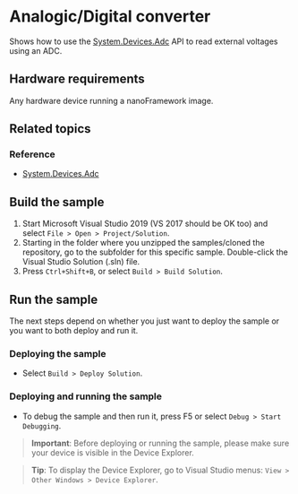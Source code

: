 # Analogic/Digital converter

Shows how to use the [System.Devices.Adc](http://docs.nanoframework.net/api/System.Device.Adc.html) API to read external voltages using an ADC.

## Hardware requirements

Any hardware device running a nanoFramework image.

## Related topics

### Reference

- [System.Devices.Adc](http://docs.nanoframework.net/api/System.Device.Adc.html)

## Build the sample

1. Start Microsoft Visual Studio 2019 (VS 2017 should be OK too) and select `File > Open > Project/Solution`.
1. Starting in the folder where you unzipped the samples/cloned the repository, go to the subfolder for this specific sample. Double-click the Visual Studio Solution (.sln) file.
1. Press `Ctrl+Shift+B`, or select `Build > Build Solution`.

## Run the sample

The next steps depend on whether you just want to deploy the sample or you want to both deploy and run it.

### Deploying the sample

- Select `Build > Deploy Solution`.

### Deploying and running the sample

- To debug the sample and then run it, press F5 or select `Debug > Start Debugging`.

> **Important**: Before deploying or running the sample, please make sure your device is visible in the Device Explorer.

> **Tip**: To display the Device Explorer, go to Visual Studio menus: `View > Other Windows > Device Explorer`.
